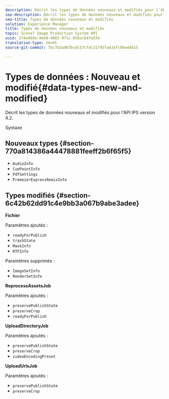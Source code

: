 ```yaml
---
description: Décrit les types de données nouveaux et modifiés pour l'API IPS version 4.2.
seo-description: Décrit les types de données nouveaux et modifiés pour l'API IPS version 4.2.
seo-title: Types de données nouveaux et modifiés
solution: Experience Manager
title: Types de données nouveaux et modifiés
topic: Scene7 Image Production System API
uuid: 274e49da-9eb8-4082-971c-056acb47a53e
translation-type: tm+mt
source-git-commit: 7bc7b3a86fbcdc57cfdc31745fae3afc06e44b15

---
```



# Types de données : Nouveau et modifié{#data-types-new-and-modified}

Décrit les types de données nouveaux et modifiés pour l&#39;API IPS version 4.2.

Syntaxe

## Nouveaux types {#section-770a814386a44478881feeff2b6f65f5}

* `AudioInfo`
* `CuePointInfo`
* `PdfSettings`
* `PremeierExpressRemixInfo`

## Types modifiés {#section-6c42b62dd91c4e9bb3a067b9abe3adee}

**Fichier**

Paramètres ajoutés :

* `readyForPublish`
* `trashState`
* `MaskInfo`
* `RTFInfo`

Paramètres supprimés :

* `ImageSetInfo`
* `RenderSetInfo`

**ReprocessAssetsJob**

Paramètres ajoutés :

* `preservePublishState`
* `preserveCrop`
* `readyForPublish`

**UploadDirectoryJob**

Paramètres ajoutés :

* `preservePublishState`
* `preserveCrop`
* `videoEncodingPreset`

**UploadUrlsJob**

Paramètres ajoutés :

* `preservePublishState`
* `preserveCrop`

